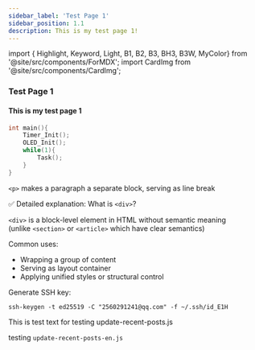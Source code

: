 ```yaml
---
sidebar_label: 'Test Page 1'
sidebar_position: 1.1
description: This is my test page 1!
---
```

import { Highlight, Keyword, Light, B1, B2, B3, BH3, B3W, MyColor} from '@site/src/components/ForMDX';
import CardImg from '@site/src/components/CardImg';

### Test Page 1

#### This is my test page 1

```c
int main(){
    Timer_Init();
    OLED_Init();
    while(1){
        Task();
    }
}
```

`<p>` makes a paragraph a separate block, serving as line break

✅ Detailed explanation: What is `<div>`?

`<div>` is a block-level element in HTML without semantic meaning  
(unlike `<section>` or `<article>` which have clear semantics)

Common uses:
* Wrapping a group of content
* Serving as layout container  
* Applying unified styles or structural control

Generate SSH key:
```
ssh-keygen -t ed25519 -C "2560291241@qq.com" -f ~/.ssh/id_E1H
```

This is test text for testing update-recent-posts.js

<p><CardImg src="/img/Gif/gif-example.gif" alt="GIF example" isCenter={true} /></p>

testing `update-recent-posts-en.js`
